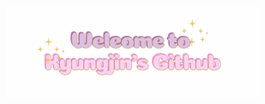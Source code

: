 <div align="center">
  <img src="https://github.com/chokyungjin0504/chokyungjin0504/blob/main/header.gif" />
</div>
